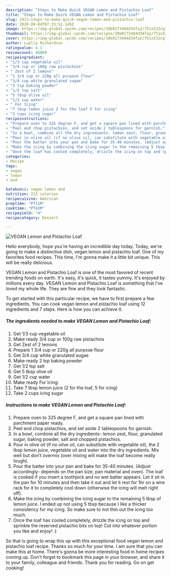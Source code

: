 ```yaml
---
description: "Steps to Make Quick VEGAN Lemon and Pistachio Loaf"
title: "Steps to Make Quick VEGAN Lemon and Pistachio Loaf"
slug: 1913-steps-to-make-quick-vegan-lemon-and-pistachio-loaf
date: 2020-09-04T07:33:51.145Z
image: https://img-global.cpcdn.com/recipes/30b0173404d34fa2/751x532cq70/vegan-lemon-and-pistachio-loaf-recipe-main-photo.jpg
thumbnail: https://img-global.cpcdn.com/recipes/30b0173404d34fa2/751x532cq70/vegan-lemon-and-pistachio-loaf-recipe-main-photo.jpg
cover: https://img-global.cpcdn.com/recipes/30b0173404d34fa2/751x532cq70/vegan-lemon-and-pistachio-loaf-recipe-main-photo.jpg
author: Luella Richardson
ratingvalue: 4.1
reviewcount: 46069
recipeingredient:
- "1/3 cup vegetable oil"
- "3/4 cup or 100g raw pistachios"
- " Zest of 2 lemons"
- "1 3/4 cup or 220g all purpose flour"
- "3/4 cup white granulated sugae"
- "2 tsp baking powder"
- "1/2 tsp salt"
- "5 tbsp olive oil"
- "1/2 cup water"
- " For Icing"
- "7 tbsp lemon juice 2 for the loaf 5 for icing"
- "2 cups icing sugar"
recipeinstructions:
- "Prepare oven to 325 degree F, and get a square pan lined with parchment paper ready."
- "Peel and chop pistachios, and set aside 2 tablespoons for garnish."
- "In a bowl, combine all the dry ingredients- lemon zest, flour, granulated sugar, baking powder, salt and chopped pistachios."
- "Pour in olive oil (if no olive oil, can substitute with vegetable oil), the 2 tbsp lemon juice, vegetable oil and water into the dry ingredients. Mix well but don’t overmix (over mixing will make the loaf become really tough)."
- "Pour the batter into your pan and bake for 35-40 minutes. (Adjust accordingly- depends on the pan size, pan material and oven). The loaf is cooked if you insert a toothpick and no wet batter appears. Let it sit in the pan for 10 minutes and then take it out and let it rest for 1hr on a wire rack for it to completely cool down (otherwise the icing will melt right off)."
- "Make the icing by combining the icing sugar to the remaining 5 tbsp of lemon juice. I ended up not using 5 tbsp because I like a thicker consistency for my icing. So make sure to not thin out the icing too much."
- "Once the loaf has cooled completely, drizzle the icing on top and sprinkle the reserved pistachio bits on top! Cut into whatever portion you like and enjoy! :)"
categories:
- Recipe
tags:
- vegan
- lemon
- and

katakunci: vegan lemon and 
nutrition: 212 calories
recipecuisine: American
preptime: "PT11M"
cooktime: "PT42M"
recipeyield: "4"
recipecategory: Dessert

---
```



![VEGAN Lemon and Pistachio Loaf](https://img-global.cpcdn.com/recipes/30b0173404d34fa2/751x532cq70/vegan-lemon-and-pistachio-loaf-recipe-main-photo.jpg)

Hello everybody, hope you're having an incredible day today. Today, we're going to make a distinctive dish, vegan lemon and pistachio loaf. One of my favorites food recipes. This time, I'm gonna make it a little bit unique. This will be really delicious.



VEGAN Lemon and Pistachio Loaf is one of the most favored of recent trending foods on earth. It's easy, it's quick, it tastes yummy. It's enjoyed by millions every day. VEGAN Lemon and Pistachio Loaf is something that I've loved my whole life. They are fine and they look fantastic.


To get started with this particular recipe, we have to first prepare a few ingredients. You can cook vegan lemon and pistachio loaf using 12 ingredients and 7 steps. Here is how you can achieve it.

<!--inarticleads1-->

##### The ingredients needed to make VEGAN Lemon and Pistachio Loaf:

1. Get 1/3 cup vegetable oil
1. Make ready 3/4 cup or 100g raw pistachios
1. Get  Zest of 2 lemons
1. Prepare 1 3/4 cup or 220g all purpose flour
1. Get 3/4 cup white granulated sugae
1. Make ready 2 tsp baking powder
1. Get 1/2 tsp salt
1. Get 5 tbsp olive oil
1. Get 1/2 cup water
1. Make ready  For Icing:
1. Take 7 tbsp lemon juice (2 for the loaf, 5 for icing)
1. Take 2 cups icing sugar




<!--inarticleads2-->

##### Instructions to make VEGAN Lemon and Pistachio Loaf:

1. Prepare oven to 325 degree F, and get a square pan lined with parchment paper ready.
1. Peel and chop pistachios, and set aside 2 tablespoons for garnish.
1. In a bowl, combine all the dry ingredients- lemon zest, flour, granulated sugar, baking powder, salt and chopped pistachios.
1. Pour in olive oil (if no olive oil, can substitute with vegetable oil), the 2 tbsp lemon juice, vegetable oil and water into the dry ingredients. Mix well but don’t overmix (over mixing will make the loaf become really tough).
1. Pour the batter into your pan and bake for 35-40 minutes. (Adjust accordingly- depends on the pan size, pan material and oven). The loaf is cooked if you insert a toothpick and no wet batter appears. Let it sit in the pan for 10 minutes and then take it out and let it rest for 1hr on a wire rack for it to completely cool down (otherwise the icing will melt right off).
1. Make the icing by combining the icing sugar to the remaining 5 tbsp of lemon juice. I ended up not using 5 tbsp because I like a thicker consistency for my icing. So make sure to not thin out the icing too much.
1. Once the loaf has cooled completely, drizzle the icing on top and sprinkle the reserved pistachio bits on top! Cut into whatever portion you like and enjoy! :)




So that is going to wrap this up with this exceptional food vegan lemon and pistachio loaf recipe. Thanks so much for your time. I am sure that you can make this at home. There's gonna be more interesting food in home recipes coming up. Don't forget to bookmark this page in your browser, and share it to your family, colleague and friends. Thank you for reading. Go on get cooking!
